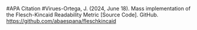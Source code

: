 #APA Citation
#Virues-Ortega, J. (2024, June 18). Mass implementation of the Flesch-Kincaid Readability Metric [Source Code]. GitHub. https://github.com/abaespana/fleschkincaid
